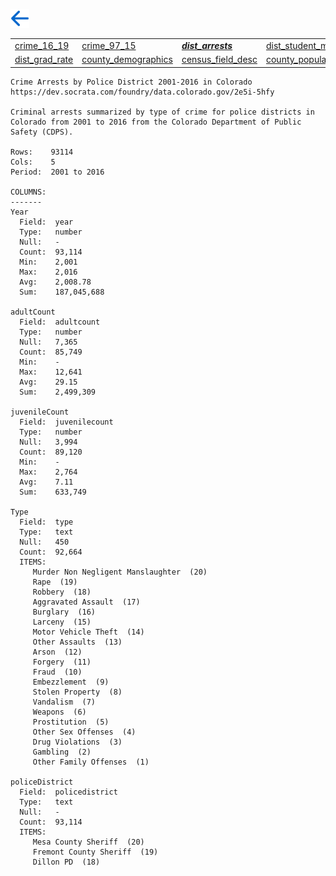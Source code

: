 [<img src="https://github.com/ryayoung/ryayoung/blob/main/Buttons/symbol/arrow.left.blue.svg" height="30"/>](https://github.com/bia-capstone/crime/tree/main/source_data)

|  |  |  |  |
| - | - | - | - |
| [crime_16_19](crime_16_19.md) | [crime_97_15](crime_97_15.md) | [_**dist_arrests**_](dist_arrests.md) | [dist_student_mobility](dist_student_mobility.md) |
| [dist_grad_rate](dist_grad_rate.md) | [county_demographics](county_demographics.md) | [census_field_desc](census_field_desc.md) | [county_population](county_population.md) |

```text
Crime Arrests by Police District 2001-2016 in Colorado
https://dev.socrata.com/foundry/data.colorado.gov/2e5i-5hfy 

Criminal arrests summarized by type of crime for police districts in
Colorado from 2001 to 2016 from the Colorado Department of Public
Safety (CDPS).

Rows:    93114
Cols:    5
Period:  2001 to 2016

COLUMNS:
-------
Year
  Field:  year
  Type:   number
  Null:   -
  Count:  93,114
  Min:    2,001
  Max:    2,016
  Avg:    2,008.78
  Sum:    187,045,688

adultCount
  Field:  adultcount
  Type:   number
  Null:   7,365
  Count:  85,749
  Min:    -
  Max:    12,641
  Avg:    29.15
  Sum:    2,499,309

juvenileCount
  Field:  juvenilecount
  Type:   number
  Null:   3,994
  Count:  89,120
  Min:    -
  Max:    2,764
  Avg:    7.11
  Sum:    633,749

Type
  Field:  type
  Type:   text
  Null:   450
  Count:  92,664
  ITEMS:
     Murder Non Negligent Manslaughter  (20)
     Rape  (19)
     Robbery  (18)
     Aggravated Assault  (17)
     Burglary  (16)
     Larceny  (15)
     Motor Vehicle Theft  (14)
     Other Assaults  (13)
     Arson  (12)
     Forgery  (11)
     Fraud  (10)
     Embezzlement  (9)
     Stolen Property  (8)
     Vandalism  (7)
     Weapons  (6)
     Prostitution  (5)
     Other Sex Offenses  (4)
     Drug Violations  (3)
     Gambling  (2)
     Other Family Offenses  (1)

policeDistrict
  Field:  policedistrict
  Type:   text
  Null:   -
  Count:  93,114
  ITEMS:
     Mesa County Sheriff  (20)
     Fremont County Sheriff  (19)
     Dillon PD  (18)


```
